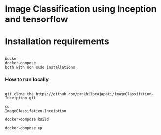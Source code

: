 # Image Classification using Inception and tensorflow

# Installation requirements

```

Docker 
docker-compose
both with non sudo installations

```

### How to run locally 

```

git clone the https://github.com/pankhilprajapati/ImageClassifation-Inceiption.git

cd 
ImageClassifation-Inceiption 

docker-compose build

docker-compose up 

```